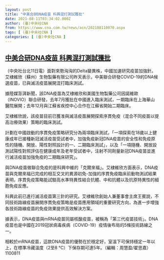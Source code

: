```yaml
---
layout: post
title: "中美合研DNA疫苗 科興混打測試獲批"
date: 2021-08-11T03:34:02.000Z
author: (臺)中央社CNA
from: https://www.cna.com.tw/news/acn/202108110070.aspx
tags: [ (臺)中央社CNA ]
categories: [ (臺)中央社CNA ]
---
```

<!--1628652842000-->
[中美合研DNA疫苗 科興混打測試獲批](https://www.cna.com.tw/news/acn/202108110070.aspx)
------

<div>
<div></div><div class="paragraph"><p>（中央社台北11日電）面對來勢洶洶的Delta變異株，中國加速研究疫苗加強針。艾棣維欣（蘇州）生物製藥有限公司昨天表示，中美聯合研發COVID-19的DNA候選疫苗，已與滅活疫苗展開混打臨床測試。</p><p>據陸媒澎湃新聞，該DNA疫苗為艾棣維欣和美國生物製藥公司因諾維歐（INOVIO）聯合研發，去年7月獲批在中國進入臨床測試，一期臨床在上海華山醫院展開；去年12月與江蘇省疾控中心合作在江蘇省開始二期臨床。</p><p>艾棣維欣說，該疫苗目前已獲准與滅活疫苗展開探索序貫免疫（混合不同疫苗以提高治療效果）策略的臨床測試。</p><p>計劃在中國啟動的序貫免疫策略研究分為兩項臨床測試，「一項探索在18歲以上健康成年已接種新冠滅活疫苗受試者中，加強免疫新冠DNA疫苗的安全性和免疫原性的隨機、開放、陽性對照設計的一、二期臨床測試」，以及「一項隨機、開放設測試陽性對照評估在健康成年及老年受試者中，注射不同劑量新冠DNA疫苗並進行滅活疫苗加強免疫的二期臨床研究」。</p><p>與DNA疫苗做聯合免疫的是科興中維的「克爾來福」。艾棣維欣方面表示，DNA疫苗與克爾來福已完成的相互交叉的異源初免-加強的序貫免疫臨床前動物測試結果表明，序貫免疫策略能試驗高水準特異性結合抗體、中和抗體以及抗原特異性的細胞免疫反應。</p><p>科興此前已進行滅活疫苗第三針的研究。艾棣維欣創始人兼董事會主席王賓說，不同技術路線疫苗展開序貫免疫策略是疫苗應用領域的重要研究方向，為進一步增強各技術路線疫苗的免疫效果提供高效解決方案。</p><p>據表示，DNA疫苗與mRNA疫苗同屬核酸疫苗，被稱為「第三代疫苗技術」。DNA疫苗也是中國在2019冠狀病毒疾病（COVID-19）疫情後布局的5條技術路線之一。</p><p>相較於mRNA疫苗，這款DNA疫苗的優勢在於穩定好，室溫下可保持穩定一年以上，在標準冷藏溫度（2至8 ℃）下保存期可達5年。（編輯：周慧盈/翟思嘉）1100811</p></div>
</div>

